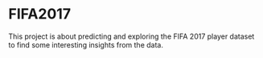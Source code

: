 # FIFA2017
This project is about predicting and exploring the FIFA 2017 player dataset to find some interesting insights from the data.
